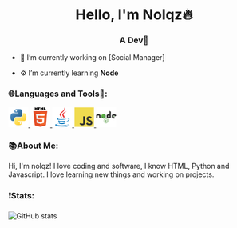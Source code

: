 <h1 align="center">Hello, I'm Nolqz🔥</h1>
<h3 align="center">A Dev📁</h3>

- 📖 I’m currently working on [Social Manager]

- ⚙️ I’m currently learning **Node**


<h3 align="left">🌐Languages and Tools🔨:</h3>
<a href="https://www.python.org" target="_blank"> <img src="https://raw.githubusercontent.com/devicons/devicon/master/icons/python/python-original.svg" alt="python" width="40" height="40"/> </a> <a href="https://www.w3.org/html/" target="_blank"> <img src="https://raw.githubusercontent.com/devicons/devicon/master/icons/html5/html5-original-wordmark.svg" alt="html5" width="40" height="40"/> </a> <a href="https://www.java.com" target="_blank"> <img src="https://raw.githubusercontent.com/devicons/devicon/master/icons/java/java-original.svg" alt="java" width="40" height="40"/> </a> <a href="https://developer.mozilla.org/en-US/docs/Web/JavaScript" target="_blank"> <img src="https://raw.githubusercontent.com/devicons/devicon/master/icons/javascript/javascript-original.svg" alt="javascript" width="40" height="40"/> </a> <a href="https://www.mongodb.com/" target="_blank"> <img src="https://raw.githubusercontent.com/devicons/devicon/master/icons/nodejs/nodejs-original-wordmark.svg" alt="nodejs" width="40" height="40"/> </a> </p>

<h3 align="left">📚About Me:</h3>

Hi, I'm nolqz! I love coding and software, I know HTML, Python and Javascript. I love learning new things and working on projects.


<h3 align="left">❗Stats:</h3>

![GitHub stats](https://github-readme-stats.vercel.app/api?username=nolqzGH&show_icons=true&theme=radical)



